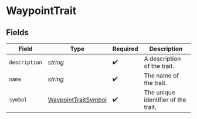 # WaypointTrait


## Fields

| Field                                                             | Type                                                              | Required                                                          | Description                                                       |
| ----------------------------------------------------------------- | ----------------------------------------------------------------- | ----------------------------------------------------------------- | ----------------------------------------------------------------- |
| `description`                                                     | *string*                                                          | :heavy_check_mark:                                                | A description of the trait.                                       |
| `name`                                                            | *string*                                                          | :heavy_check_mark:                                                | The name of the trait.                                            |
| `symbol`                                                          | [WaypointTraitSymbol](../../models/shared/waypointtraitsymbol.md) | :heavy_check_mark:                                                | The unique identifier of the trait.                               |